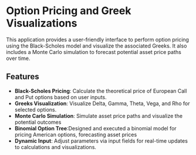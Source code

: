 # Option Pricing and Greek Visualizations

This application provides a user-friendly interface to perform option pricing using the Black-Scholes model and visualize the associated Greeks. It also includes a Monte Carlo simulation to forecast potential asset price paths over time.

## Features

- **Black-Scholes Pricing**: Calculate the theoretical price of European Call and Put options based on user inputs.
- **Greeks Visualization**: Visualize Delta, Gamma, Theta, Vega, and Rho for selected options.
- **Monte Carlo Simulation**: Simulate asset price paths and visualize the potential outcomes
- **Binomial Option Tree**:Designed and executed a binomial model for pricing American options, forecasting asset prices 
- **Dynamic Input**: Adjust parameters via input fields for real-time updates to calculations and visualizations.
